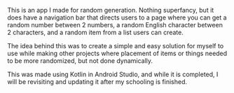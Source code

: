 This is an app I made for random generation. Nothing superfancy, but it does have a navigation bar that directs users to a page where you can get a random number between 2 numbers, a random English character between 2 characters, and a random item from a list users can create.

The idea behind this was to create a simple and easy solution for myself to use while making other projects where placement of items or things needed to be more randomized, but not done dynamically.

This was made using Kotlin in Android Studio, and while it is completed, I will be revisiting and updating it after my schooling is finished.
